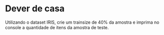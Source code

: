 # Dever de casa

Utilizando o dataset IRIS, crie um trainsize de 40% da amostra e
imprima no console a quantidade de itens da amostra de teste.